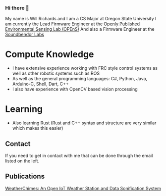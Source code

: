 ### Hi there 👋
My name is Will Richards and I am a CS Major at Oregon State University
I am currently the Lead Firmware Engineer at the [Openly Published Environmental Sensing Lab (OPEnS)](https://open-sensing.org/)
And also a Firmware Engineer at the [Soundbendor Labs](https://soundbendor.org/)

# Compute Knowledge
 - I have extensive experience working with FRC style control systems as well as other robotic systems such as ROS
 - As well as the general programming languages: C#, Python, Java, Arduino-C, Shell, Dart, C++
 - I also have experience with OpenCV based vision processing

# Learning
 - Also learning Rust (Rust and C++ syntax and structure are very similar which makes this easier)

## Contact
If you need to get in contact with me that can be done through the email listed on the left.

## Publications 
[WeatherChimes: An Open IoT Weather Station and Data Sonification System](https://www.sciencedirect.com/science/article/pii/S2468067223000093)
